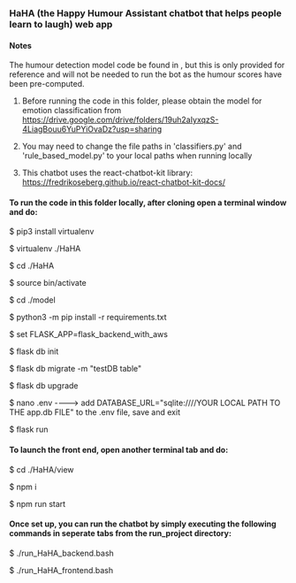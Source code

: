### HaHA (the Happy Humour Assistant chatbot that helps people learn to laugh) web app
#### Notes

The humour detection model code be found in , but this is only provided for reference and will not be needed to run the bot as the humour scores have been pre-computed.

1) Before running the code in this folder, please obtain the model for emotion classification from https://drive.google.com/drive/folders/19uh2aIyxqzS-4LiagBouu6YuPYiOvaDz?usp=sharing 

2) You may need to change the file paths in 'classifiers.py' and 'rule_based_model.py' to your local paths when running locally

3) This chatbot uses the react-chatbot-kit library: https://fredrikoseberg.github.io/react-chatbot-kit-docs/


#### To run the code in this folder locally, after cloning open a terminal window and do:

$ pip3 install virtualenv

$ virtualenv ./HaHA

$ cd ./HaHA

$ source bin/activate

$ cd ./model

$ python3 -m pip install -r requirements.txt

$ set FLASK_APP=flask_backend_with_aws

$ flask db init

$ flask db migrate -m "testDB table"

$ flask db upgrade

$ nano .env   ---->  add DATABASE_URL="sqlite:////YOUR LOCAL PATH TO THE app.db FILE" to the .env file, save and exit

$ flask run


#### To launch the front end, open another terminal tab and do:

$ cd ./HaHA/view

$ npm i

$ npm run start


#### Once set up, you can run the chatbot by simply executing the following commands in seperate tabs from the run_project directory:

$ ./run_HaHA_backend.bash

$ ./run_HaHA_frontend.bash

